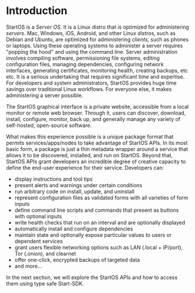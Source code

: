 # Introduction

StartOS is a _Server OS_. It is a Linux distro that is optimized for administering _servers_. Mac, Windows, iOS, Android, and other Linux distros, such as Debian and Ubuntu, are optimized for administering _clients_, such as phones or laptops. Using these operating systems to administer a server requires "popping the hood" and using the command line. Server administration involves compiling software, permissioning file systems, editing configuration files, managing dependencies, configuring network interfaces, generating certificates, monitoring health, creating backups, etc etc. It is a serious undertaking that requires significant time and expertise. For developers and system administrators, StartOS provides huge time savings over traditional Linux workflows. For everyone else, it makes administering a server possible.

The StartOS graphical interface is a private website, accessible from a local monitor or remote web browser. Through it, users can discover, download, install, configure, monitor, back up, and generally manage any variety of self-hosted, open-source software.

What makes this experience possible is a unique package format that permits services/apps/nodes to take advantage of StartOS APIs. In its most basic form, a package is just a thin metadata wrapper around a service that allows it to be discovered, installed, and run on StartOS. Beyond that, StartOS APIs grant developers an incredible degree of creative capacity to define the end-user experience for their service. Developers can:

- display instructions and tool tips
- present alerts and warnings under certain conditions
- run arbitrary code on install, update, and uninstall
- represent configuration files as validated forms with all varieties of form inputs
- define command line scripts and commands that present as buttons with optional inputs
- write health checks that run on an interval and are optionally displayed
- automatically install and configure dependencies
- maintain state and optionally expose particular values to users or dependent services
- grant users flexible networking options such as LAN (.local + IP/port), Tor (.onion), and clearnet
- offer one-click, encrypted backups of targeted data
- and more...

In the next section, we will explore the StartOS APIs and how to access them using type safe Start-SDK.
